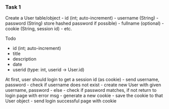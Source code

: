 ### Task 1

Create a User table/object
    - id (int; auto-increment)
    - username (String)
    - password (String) store hashed password if possible)
    - fullname (optional)
    - cookie  (String, session id)
    - etc.
    
Todo
 - id (int; auto-increment)
 - title
 - description
 - date
 - userid (type: int, userid -> User.id)

 
 At first, user should login to get a session id (as cookie)
    - send username, password
    - check if username does not exist
        - create new User with given username, password
    - else
        - check if password matches, if not return to login page with error msg
    - generate a new cookie 
    - save the cookie to that User object
    - send login successful page with cookie


 
 
 
